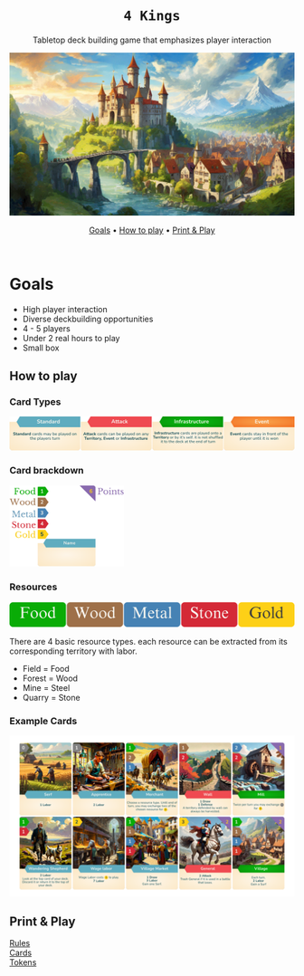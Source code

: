<div align="center">
  
  # `4 Kings`
  
Tabletop deck building game that emphasizes player interaction
<!-- <img src="https://beehiiv-images-production.s3.amazonaws.com/uploads/asset/file/971f362a-f3fa-427f-b619-7e04cc135d17/fabric-logo-miessler-transparent.png?t=1704525002" alt="fabriclogo" width="400" height="400"/> -->

<img src="./media/banner.jpg" alt="banner"/>

[Goals](#goals) •
[How to play](#how-to-play) •
[Print & Play](#print--play)

</div>

<br />

# Goals

- High player interaction
- Diverse deckbuilding opportunities
- 4 - 5 players
- Under 2 real hours to play
- Small box
  
## How to play

### Card Types
<img src="./media/card-types.png" alt="Card Types"/>

### Card brackdown
<img src="./media/card-brackdown.png"  width=40% height=40% alt="Card Brackdown"/> 

### Resources
<img src="./media/resources.png" alt="Resources"/>

There are 4 basic resource types. each resource can be extracted from its corresponding territory with labor. 

- Field  = Food
- Forest = Wood
- Mine   = Steel
- Quarry = Stone

### Example Cards 
<img src="./media/cards.png" alt="Example Cards"/>

## Print & Play

[Rules](https://pages.github.com/) <br />
[Cards](https://pages.github.com/) <br />
[Tokens](https://pages.github.com/)
